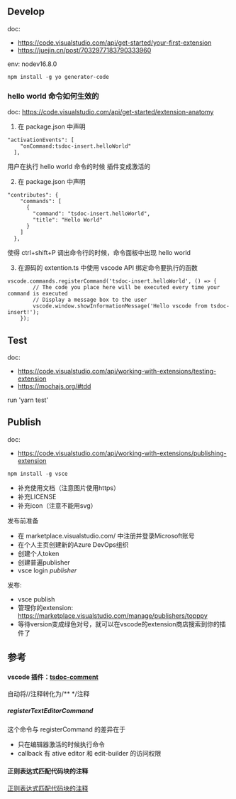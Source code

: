 ## Develop

doc:

- https://code.visualstudio.com/api/get-started/your-first-extension
- https://juejin.cn/post/7032977183790333960

env: nodev16.8.0

```
npm install -g yo generator-code
```

### hello world 命令如何生效的

doc: https://code.visualstudio.com/api/get-started/extension-anatomy

1. 在 package.json 中声明

```
"activationEvents": [
    "onCommand:tsdoc-insert.helloWorld"
  ],
```

用户在执行 hello world 命令的时候 插件变成激活的

2. 在 package.json 中声明

```
"contributes": {
    "commands": [
      {
        "command": "tsdoc-insert.helloWorld",
        "title": "Hello World"
      }
    ]
  },
```

使得 ctrl+shift+P 调出命令行的时候，命令面板中出现 hello world

3. 在源码的 extention.ts 中使用 vscode API 绑定命令要执行的函数

```
vscode.commands.registerCommand('tsdoc-insert.helloWorld', () => {
		// The code you place here will be executed every time your command is executed
		// Display a message box to the user
		vscode.window.showInformationMessage('Hello vscode from tsdoc-insert!');
	});
```

## Test

doc:

- https://code.visualstudio.com/api/working-with-extensions/testing-extension
- https://mochajs.org/#tdd

run 'yarn test'

## Publish

doc:
- https://code.visualstudio.com/api/working-with-extensions/publishing-extension

```
npm install -g vsce
```

- 补充使用文档（注意图片使用https）
- 补充LICENSE
- 补充icon（注意不能用svg）

发布前准备
- 在 marketplace.visualstudio.com/ 中注册并登录Microsoft账号
- 在个人主页创建新的Azure DevOps组织
- 创建个人token
- 创建普遍publisher
- vsce login *publisher*

发布:
- vsce publish
- 管理你的extension: https://marketplace.visualstudio.com/manage/publishers/topppy
- 等待version变成绿色对号，就可以在vscode的extension商店搜索到你的插件了

## 参考

#### vscode 插件：[tsdoc-comment](https://github.com/kingsimba/vscode-tsdoc-comment)

自动将//注释转化为/\*\* \*/注释

##### registerTextEditorCommand

这个命令与 registerCommand 的差异在于

- 只在编辑器激活的时候执行命令
- callback 有 ative editor 和 edit-builder 的访问权限

#### 正则表达式匹配代码块的注释

[正则表达式匹配代码块的注释](https://segmentfault.com/a/1190000039199185)
